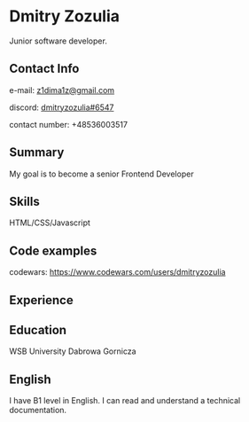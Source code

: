 # Dmitry Zozulia
Junior software developer.
## Contact Info
e-mail: [z1dima1z@gmail.com](mailto:z1dima1z@gmail.com)

discord: [dmitryzozulia#6547](discord:dmitryzozulia#6547)

contact number: +48536003517
## Summary
My goal is to become a senior Frontend Developer
## Skills
HTML/CSS/Javascript
## Code examples
codewars: https://www.codewars.com/users/dmitryzozulia
## Experience

## Education
WSB University Dabrowa Gornicza

## English
I have B1 level in English. I can read and understand a technical documentation.